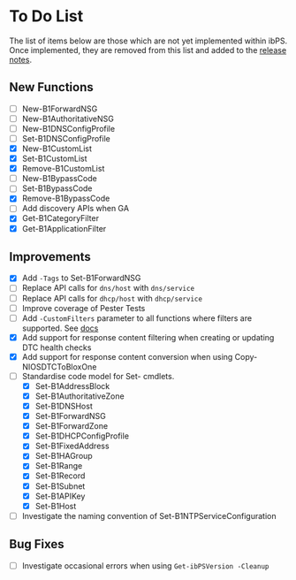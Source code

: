 # To Do List
The list of items below are those which are not yet implemented within ibPS. Once implemented, they are removed from this list and added to the [release notes](https://github.com/TehMuffinMoo/ibPS/blob/dev/RELEASE.md).

## New Functions
- [ ] New-B1ForwardNSG
- [ ] New-B1AuthoritativeNSG
- [ ] New-B1DNSConfigProfile
- [ ] Set-B1DNSConfigProfile
- [X] New-B1CustomList
- [X] Set-B1CustomList
- [X] Remove-B1CustomList
- [ ] New-B1BypassCode
- [ ] Set-B1BypassCode
- [X] Remove-B1BypassCode
- [ ] Add discovery APIs when GA
- [X] Get-B1CategoryFilter
- [X] Get-B1ApplicationFilter

## Improvements
- [X] Add `-Tags` to Set-B1ForwardNSG
- [ ] Replace API calls for `dns/host` with `dns/service`
- [ ] Replace API calls for `dhcp/host` with `dhcp/service`
- [ ] Improve coverage of Pester Tests
- [ ] Add `-CustomFilters` parameter to all functions where filters are supported. See [docs](https://ibps.readthedocs.io/en/dev/#-customfilters)
- [X] Add support for response content filtering when creating or updating DTC health checks
- [X] Add support for response content conversion when using Copy-NIOSDTCToBloxOne
- [ ] Standardise code model for Set- cmdlets.
  - [X] Set-B1AddressBlock
  - [X] Set-B1AuthoritativeZone
  - [X] Set-B1DNSHost
  - [X] Set-B1ForwardNSG
  - [X] Set-B1ForwardZone
  - [X] Set-B1DHCPConfigProfile
  - [X] Set-B1FixedAddress
  - [X] Set-B1HAGroup
  - [X] Set-B1Range
  - [X] Set-B1Record
  - [X] Set-B1Subnet
  - [X] Set-B1APIKey
  - [X] Set-B1Host
- [ ] Investigate the naming convention of Set-B1NTPServiceConfiguration

## Bug Fixes
- [ ] Investigate occasional errors when using `Get-ibPSVersion -Cleanup`